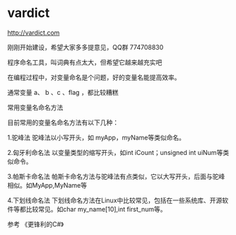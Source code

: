 # vardict

http://vardict.com

刚刚开始建设，希望大家多多提意见，QQ群 774708830

程序命名工具，叫词典有点太大，但希望它越来越充实吧

在编程过程中，对变量命名是个问题，好的变量名能提高效率。

通常变量 a、 b 、c 、flag ，都比较糟糕


常用变量名命名方法

目前常用的变量名命名方法有以下几种： 

1.驼峰法 驼峰法以小写开头，如 myApp，myName等类似命名。

2.匈牙利命名法 以变量类型的缩写开头，如int iCount；unsigned int uiNum等类似命令。

3.帕斯卡命名法 帕斯卡命名方法与驼峰法有点类似，它以大写开头，后面与驼峰相似。如MyApp,MyName等

4.下划线命名法 下划线命名方法在Linux中比较常见，包括在一些系统库、开源软件等都比较常见。如char my_name[10],int first_num等。



参考 《更锋利的C#》
